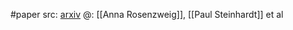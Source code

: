 #paper 
src: [arxiv](https://arxiv.org/abs/2304.12150) 
@: [[Anna Rosenzweig]], [[Paul Steinhardt]] et al

